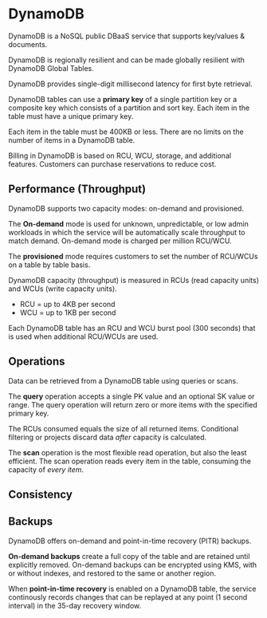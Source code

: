 # DynamoDB

DynamoDB is a NoSQL public DBaaS service that supports key/values & documents.

DynamoDB is regionally resilient and can be made globally resilient with DynamoDB Global Tables.

DynamoDB provides single-digit millisecond latency for first byte retrieval.

DynamoDB tables can use a **primary key** of a single partition key or a composite key which consists of a partition and sort key. Each item in the table must have a unique primary key.

Each item in the table must be 400KB or less. There are no limits on the number of items in a DynamoDB table.

Billing in DynamoDB is based on RCU, WCU, storage, and additional features. Customers can purchase reservations to reduce cost.

## Performance (Throughput)

DynamoDB supports two capacity modes: on-demand and provisioned.

The **On-demand** mode is used for unknown, unpredictable, or low admin workloads in which the service will be automatically scale throughput to match demand. On-demand mode is charged per million RCU/WCU.

The **provisioned** mode requires customers to set the number of RCU/WCUs on a table by table basis.

DynamoDB capacity (throughput) is measured in RCUs (read capacity units) and WCUs (write capacity units).
- RCU = up to 4KB per second
- WCU = up to 1KB per second

Each DynamoDB table has an RCU and WCU burst pool (300 seconds) that is used when additional RCU/WCUs are used.

## Operations

Data can be retrieved from a DynamoDB table using queries or scans.

The **query** operation accepts a single PK value and an optional SK value or range. The query operation will return zero or more items with the specified primary key. 

The RCUs consumed equals the size of all returned items. Conditional filtering or projects discard data *after* capacity is calculated.

The **scan** operation is the most flexible read operation, but also the least efficient. The scan operation reads every item in the table, consuming the capacity of *every item*. 

## Consistency

## Backups

DynamoDB offers on-demand and point-in-time recovery (PITR) backups.

**On-demand backups** create a full copy of the table and are retained until explicitly removed. On-demand backups can be encrypted using KMS, with or without indexes, and restored to the same or another region.

When **point-in-time recovery** is enabled on a DynamoDB table, the service continously records changes that can be replayed at any point (1 second interval) in the 35-day recovery window.

